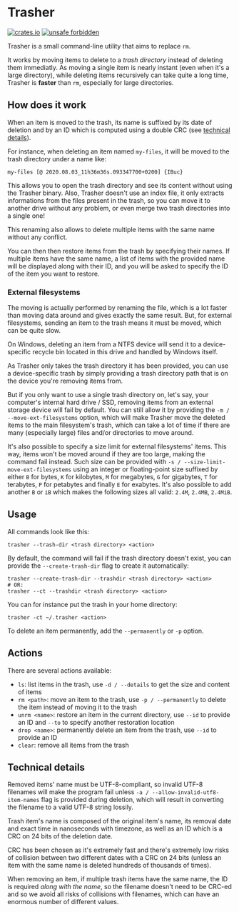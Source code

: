# Trasher

[![crates.io](https://img.shields.io/crates/v/trasher)](https://crates.io/crates/trasher)
[![unsafe forbidden](https://img.shields.io/badge/unsafe-forbidden-success.svg)](https://github.com/rust-secure-code/safety-dance/)

Trasher is a small command-line utility that aims to replace `rm`.

It works by moving items to delete to a _trash directory_ instead of deleting them immediatly. As moving a single item is nearly instant (even when it's a large directory), while deleting items recursively can take quite a long time, Trasher is **faster** than `rm`, especially for large directories.

## How does it work

When an item is moved to the trash, its name is suffixed by its date of deletion and by an ID which is computed using a double CRC (see [technical details](#technical-details)).

For instance, when deleting an item named `my-files`, it will be moved to the trash directory under a name like:

```
my-files [@ 2020.08.03_11h36m36s.093347700+0200] {IBuc}
```

This allows you to open the trash directory and see its content without using the Trasher binary. Also, Trasher doesn't use an index file, it only extracts informations from the files present in the trash, so you can move it to another drive without any problem, or even merge two trash directories into a single one!

This renaming also allows to delete multiple items with the same name without any conflict.

You can then then restore items from the trash by specifying their names. If multiple items have the same name, a list of items with the provided name will be displayed along with their ID, and you will be asked to specify the ID of the item you want to restore.

### External filesystems

The moving is actually performed by renaming the file, which is a lot faster than moving data around and gives exactly the same result. But, for external filesystems, sending an item to the trash means it must be moved, which can be quite slow.

On Windows, deleting an item from a NTFS device will send it to a device-specific recycle bin located in this drive and handled by Windows itself.

As Trasher only takes the trash directory it has been provided, you can use a device-specific trash by simply providing a trash directory path that is on the device you're removing items from.

But if you only want to use a single trash directory on, let's say, your computer's internal hard drive / SSD, removing items from an external storage device will fail by default. You can still allow it by providing the `-m / --move-ext-filesystems` option, which will make Trasher move the deleted items to the main filesystem's trash, which can take a lot of time if there are many (especially large) files and/or directories to move around.

It's also possible to specify a size limit for external filesystems' items. This way, items won't be moved around if they are too large, making the command fail instead. Such size can be provided with `-s / --size-limit-move-ext-filesystems` using an integer or floating-point size suffixed by either `B` for bytes, `K` for kilobytes, `M` for megabytes, `G` for gigabytes, `T` for terabytes, `P` for petabytes and finally `E` for exabytes. It's also possible to add another `B` or `iB` which makes the following sizes all valid: `2.4M`, `2.4MB`, `2.4MiB`.

## Usage

All commands look like this:

```shell
trasher --trash-dir <trash directory> <action>
```

By default, the command will fail if the trash directory doesn't exist, you can provide the `--create-trash-dir` flag to create it automatically:

```shell
trasher --create-trash-dir --trashdir <trash directory> <action>
# OR:
trasher --ct --trashdir <trash directory> <action>
```

You can for instance put the trash in your home directory:

```shell
trasher -ct ~/.trasher <action>
```

To delete an item permanently, add the `--permanently` or `-p` option.

## Actions

There are several actions available:

* `ls`: list items in the trash, use `-d / --details` to get the size and content of items
* `rm <path>`: move an item to the trash, use `-p / --permanently` to delete the item instead of moving it to the trash
* `unrm <name>`: restore an item in the current directory, use `--id` to provide an ID and `--to` to specify another restoration location
* `drop <name>`: permanently delete an item from the trash, use `--id` to provide an ID
* `clear`: remove all items from the trash

## Technical details

Removed items' name must be UTF-8-compliant, so invalid UTF-8 filenames will make the program fail unless `-a / --allow-invalid-utf8-item-names` flag is provided during deletion, which will result in converting the filename to a valid UTF-8 string lossily.

Trash item's name is composed of the original item's name, its removal date and exact time in nanoseconds with timezone, as well as an ID which is a CRC on 24 bits of the deletion date.

CRC has been chosen as it's extremely fast and there's extremely low risks of collision between two different dates with a CRC on 24 bits (unless an item with the same name is deleted hundreds of thousands of times).

When removing an item, if multiple trash items have the same name, the ID is required _along with the name_, so the filename doesn't need to be CRC-ed and so we avoid all risks of collisions with filenames, which can have an enormous number of different values.